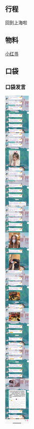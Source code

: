 ## 行程
回到上海啦

## 物料
[小红书](http://www.xiaohongshu.com/discovery/item/6203d86c000000000102a7d1)<br>
## 口袋
### 口袋发言
![口袋发言](./pocket48/imgs/messages1.jpeg)<br>